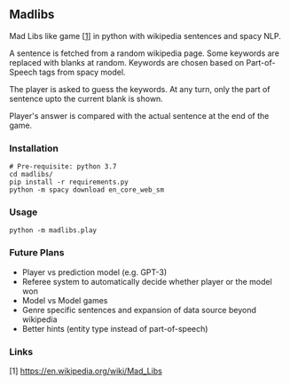 ## Madlibs

Mad Libs like game [[1](https://en.wikipedia.org/wiki/Mad_Libs)] in python with wikipedia sentences and spacy NLP.

A sentence is fetched from a random wikipedia page. Some keywords are
replaced with blanks at random. Keywords are chosen based on Part-of-Speech tags
from spacy model.

The player is asked to guess the keywords. At any turn, only the part of sentence upto
the current blank is shown. 

Player's answer is compared with the actual sentence at the end of the game.



### Installation 
```
# Pre-requisite: python 3.7 
cd madlibs/
pip install -r requirements.py
python -m spacy download en_core_web_sm
```

### Usage

```
python -m madlibs.play
```

### Future Plans

- Player vs prediction model (e.g. GPT-3)
- Referee system to automatically decide whether player or the model won
- Model vs Model games
- Genre specific sentences and expansion of data source beyond wikipedia
- Better hints (entity type instead of part-of-speech)

### Links
[1] https://en.wikipedia.org/wiki/Mad_Libs